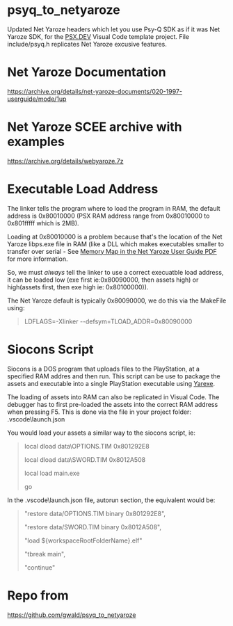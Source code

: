 # psyq_to_netyaroze
Updated Net Yaroze headers which let you use Psy-Q SDK as if it was Net Yaroze SDK, for the 
[PSX.DEV](https://www.psx.dev) Visual Code template project. File include/psyq.h replicates Net Yaroze excusive features.

# Net Yaroze Documentation
https://archive.org/details/net-yaroze-documents/020-1997-userguide/mode/1up

# Net Yaroze SCEE archive with examples
https://archive.org/details/webyaroze.7z

# Executable Load Address
The linker tells the program where to load the program in RAM, the default address is 0x80010000 (PSX RAM address range from 0x80010000 to 0x801fffff which is 2MB).

Loading at 0x80010000 is a problem because that's the location of the Net Yaroze libps.exe file in RAM (like a DLL which makes executables smaller to transfer over serial - See [Memory Map in the Net Yaroze User Guide PDF](https://archive.org/details/net-yaroze-documents/020-1997-userguide/page/38/mode/1up) for more information.

So, we must *always* tell the linker to use a correct execuatble load address, it can be loaded low (exe first ie:0x80090000, then assets high) or high(assets first, then exe high ie: 0x80100000)).

The Net Yaroze default is typically 0x80090000, we do this via the MakeFile using:

>LDFLAGS=-Xlinker --defsym=TLOAD_ADDR=0x80090000

# Siocons Script
Siocons is a DOS program that uploads files to the PlayStation, at a specified RAM addres and then run.
This script can be use to package the assets and executable into a single PlayStation executable using [Yarexe](https://github.com/gwald/Yarexe).

The loading of assets into RAM can also be replicated in Visual Code. The debugger has to first pre-loaded the assets into the correct RAM address when pressing F5. This is done via the file in your project folder: .vscode\launch.json

You would load your assets a similar way to the siocons script, ie:

>local dload data\OPTIONS.TIM 0x801292E8
>
>local dload data\SWORD.TIM 0x8012A508
>
>local load main.exe
>
>go

In the .vscode\launch.json file, autorun section, the equivalent would be:

>"restore data/OPTIONS.TIM  binary 0x801292E8",
>
>"restore data/SWORD.TIM  binary 0x8012A508",
>
>"load ${workspaceRootFolderName}.elf"
>
>"tbreak main",
>
>"continue"
 

# Repo from
https://github.com/gwald/psyq_to_netyaroze
